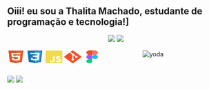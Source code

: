 ## Oiii! eu sou a Thalita Machado, estudante de programação e tecnologia!]

<div align="center" "display:inline-block>
  <img height="180em" src="https://github-readme-stats.vercel.app/api?username=Thalita1044&show_icons=true&theme=aura&include_all_commits=true&count_private=true"/>
  <img height="180em" src="https://github-readme-stats.vercel.app/api/top-langs/?username=Thalita1044&layout=compact&langs_count=7&theme=aura"/>
</div>

  <div style="display: inline_block"><br>
    <img align="center" alt="Rafa-HTML" height="30" width="40" src="https://raw.githubusercontent.com/devicons/devicon/master/icons/html5/html5-original.svg">
    <img align="center" alt="Rafa-CSS" height="30" width="40" src="https://raw.githubusercontent.com/devicons/devicon/master/icons/css3/css3-original.svg">
    <img align="center" alt="Rafa-Js" height="30" width="40" src="https://raw.githubusercontent.com/devicons/devicon/master/icons/javascript/javascript-plain.svg">
    <img align="center" alt="Rafa-Js" height="30" width="40" src="https://raw.githubusercontent.com/devicons/devicon/master/icons/git/git-plain.svg">
    <img align="center" alt="Rafa-Js" height="30" width="40" src="https://raw.githubusercontent.com/devicons/devicon/master/icons/figma/figma-original.svg">
    <img align="right" alt="yoda" height="150" width="190"  src="https://i.ibb.co/7v6vzwM/giphy.gif">

  </div>
  

  ##
  
  <div>
     
  <a href = "mailto:thalitamh5@gmail.com"><img src="https://img.shields.io/badge/-Gmail-%23333?style=for-the-badge&logo=gmail&logoColor=white" target="_blank"></a>
  <a href="https://www.linkedin.com/in/thalita-machado5/" target="_blank"><img src="https://img.shields.io/badge/-LinkedIn-%230077B5?style=for-the-badge&logo=linkedin&logoColor=white" target="_blank"></a>
  </div>
  
  
